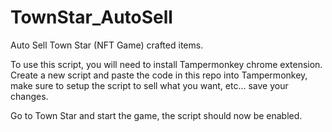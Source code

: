 # TownStar_AutoSell
Auto Sell Town Star (NFT Game) crafted items.


To use this script, you will need to install Tampermonkey chrome extension. Create a new script and paste the code in this repo into Tampermonkey, make sure to setup the script to sell what you want, etc... save your changes.

Go to Town Star and start the game, the script should now be enabled.
